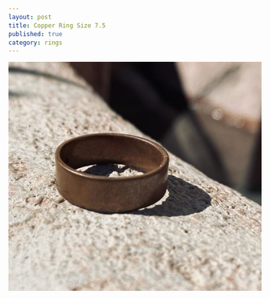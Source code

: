```yaml
---
layout: post
title: Copper Ring Size 7.5
published: true
category: rings
---
```

![asdf](/images/jewelry/rings/flat_copper_7.5.jpg)
